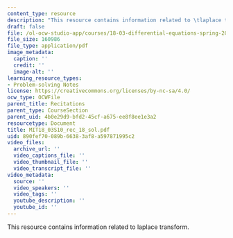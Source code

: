 ```yaml
---
content_type: resource
description: "This resource contains information related to \tlaplace transform."
draft: false
file: /ol-ocw-studio-app/courses/18-03-differential-equations-spring-2010/890fef70089b66383af8a597871995c2_MIT18_03S10_rec_18_sol.pdf
file_size: 160986
file_type: application/pdf
image_metadata:
  caption: ''
  credit: ''
  image-alt: ''
learning_resource_types:
- Problem-solving Notes
license: https://creativecommons.org/licenses/by-nc-sa/4.0/
ocw_type: OCWFile
parent_title: Recitations
parent_type: CourseSection
parent_uid: 4b0e29d9-bfd2-45cf-a675-ee8f8ee1e3a2
resourcetype: Document
title: MIT18_03S10_rec_18_sol.pdf
uid: 890fef70-089b-6638-3af8-a597871995c2
video_files:
  archive_url: ''
  video_captions_file: ''
  video_thumbnail_file: ''
  video_transcript_file: ''
video_metadata:
  source: ''
  video_speakers: ''
  video_tags: ''
  youtube_description: ''
  youtube_id: ''
---
```

This resource contains information related to 	laplace transform.